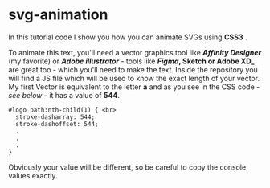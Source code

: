 # svg-animation
 In this tutorial code I show you how you can animate SVGs using **CSS3** .
 
 To animate this text, you'll need a vector graphics tool like **_Affinity Designer_** (my favorite) or **_Adobe illustrator_** - tools like **_Figma_, Sketch or Adobe XD_** are great too - which you'll need to make the text.
  Inside the repository you will find a JS file which will be used to know the exact length of your vector.
  My first Vector is equivalent to the letter **a** and as you see in the CSS code - _see below_ - it has a value of **544**.
  
  ```
  #logo path:nth-child(1) { <br>
    stroke-dasharray: 544;
    stroke-dashoffset: 544;
    .
    .
    .
} 
```


Obviously your value will be different, so be careful to copy the console values exactly.
